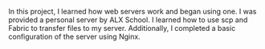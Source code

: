 In this project, I learned how web servers work and began using one. I was provided a personal server by ALX School. I learned how to use scp and Fabric to transfer files to my server. Additionally, I completed a basic configuration of the server using Nginx.
